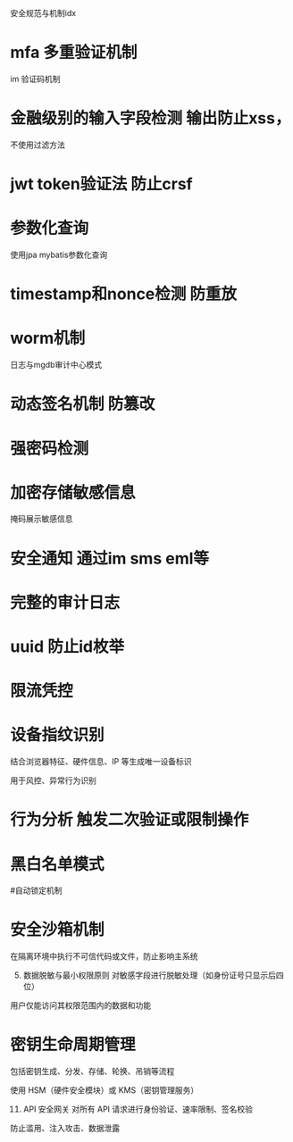 安全规范与机制idx

# mfa 多重验证机制
im 
验证码机制

# 金融级别的输入字段检测 输出防止xss，



不使用过滤方法

# jwt token验证法 防止crsf

# 参数化查询
使用jpa  mybatis参数化查询

# timestamp和nonce检测  防重放

# worm机制
日志与mgdb审计中心模式

# 动态签名机制 防篡改

# 强密码检测

# 加密存储敏感信息

掩码展示敏感信息

# 安全通知 通过im sms eml等

# 完整的审计日志

# uuid 防止id枚举

# 限流凭控

# 设备指纹识别
结合浏览器特征、硬件信息、IP 等生成唯一设备标识

用于风控、异常行为识别

# 行为分析 触发二次验证或限制操作

# 黑白名单模式

#自动锁定机制

# 安全沙箱机制
在隔离环境中执行不可信代码或文件，防止影响主系统


5. 数据脱敏与最小权限原则
   对敏感字段进行脱敏处理（如身份证号只显示后四位）

用户仅能访问其权限范围内的数据和功能

# 密钥生命周期管理
包括密钥生成、分发、存储、轮换、吊销等流程

使用 HSM（硬件安全模块）或 KMS（密钥管理服务）


11. API 安全网关
    对所有 API 请求进行身份验证、速率限制、签名校验

防止滥用、注入攻击、数据泄露

